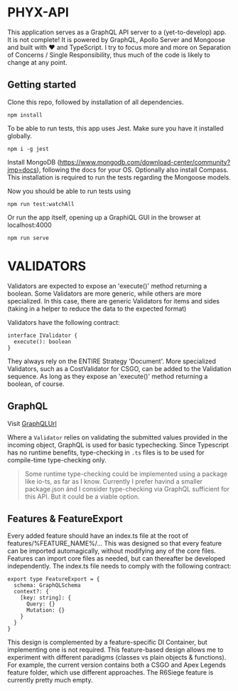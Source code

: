# PHYX-API

This application serves as a GraphQL API server to a (yet-to-develop) app. It is not complete! It is powered by GraphQL, Apollo Server and Mongoose and built with ❤️ and TypeScript. I try to focus more and more on Separation of Concerns / Single Responsibility, thus much of the code is likely to change at any point.

## Getting started

Clone this repo, followed by installation of all dependencies.

```
npm install
```

To be able to run tests, this app uses Jest. Make sure you have it installed globally.

```
npm i -g jest
```

Install MongoDB (https://www.mongodb.com/download-center/community?jmp=docs), following the docs for your OS. Optionally also install Compass. This installation is required to run the tests regarding the Mongoose models.

Now you should be able to run tests using

```
npm run test:watchAll
```

Or run the app itself, opening up a GraphiQL GUI in the browser at localhost:4000

```
npm run serve
```

# VALIDATORS

Validators are expected to expose an 'execute()' method returning a boolean. Some Validators are more generic, while others are more specialized. In this case, there are generic Validators for items and sides (taking in a helper to reduce the data to the expected format)

Validators have the following contract:

```
interface IValidator {
  execute(): boolean
}
```

They always rely on the ENTIRE Strategy 'Document'. More specialized Validators, such as a CostValidator for CSGO, can be added to the Validation sequence. As long as they expose an 'execute()' method returning a boolean, of course.

## GraphQL

Visit [GraphQLUrl]

Where a `Validator` relies on validating the submitted values provided in the incoming object, GraphQL is used for basic typechecking. Since Typescript has no runtime benefits, type-checking in `.ts` files is to be used for compile-time type-checking only.

> Some runtime type-checking could be implemented using a package like io-ts, as far as I know. Currently I prefer havind a smaller package.json ánd I consider type-checking via GraphQL sufficient for this API. But it could be a viable option.

[graphqlurl]: https://graphql.org/

## Features & FeatureExport

Every added feature should have an index.ts file at the root of features/%FEATURE_NAME%/... This was designed so that every feature can be imported automagically, without modifying any of the core files. Features can import core files as needed, but can thereafter be developed independently. The index.ts file needs to comply with the following contract: 

```
export type FeatureExport = {
  schema: GraphQLSchema
  context?: {
    [key: string]: {
      Query: {}
      Mutation: {}
    }
  }
}
```

This design is complemented by a feature-specific DI Container, but implementing one is not required. This feature-based design allows me to experiment with different paradigms (classes vs plain objects & functions). For example, the current version contains both a CSGO and Apex Legends feature folder, which use different approaches. The R6Siege feature is currently pretty much empty. 